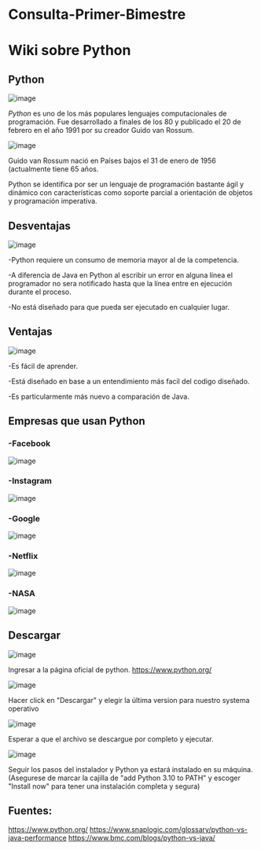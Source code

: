 # Consulta-Primer-Bimestre
# Wiki sobre Python

## Python
![image](https://user-images.githubusercontent.com/92813781/144784295-c7a5950c-39d0-4572-90b1-3e43a60e21d4.png)

*Python* es uno de los más populares lenguajes computacionales de programación.
Fue desarrollado a finales de los 80 y publicado el 20 de febrero en el año 1991 por su creador Guido van Rossum.


![image](https://user-images.githubusercontent.com/92813781/144784326-cb0e23e1-f8fa-4bb5-9d4f-624faac86e51.png)

Guido van Rossum
nació en Países bajos el 31 de enero de 1956 (actualmente tiene 65 años.


Python se identifica por ser un lenguaje de programación bastante ágil y dinámico con características como soporte parcial a orientación de objetos y programación imperativa.

## Desventajas
![image](https://user-images.githubusercontent.com/92813781/144785154-3fec760f-e8cd-426a-8240-bc4773b76df6.png)


-Python requiere un consumo de memoria mayor al de la competencia.

-A diferencia de Java en Python al escribir un error en alguna línea el programador no sera notificado hasta que la línea entre en ejecución durante el proceso.

-No está diseñado para que pueda ser ejecutado en cualquier lugar.

## Ventajas
![image](https://user-images.githubusercontent.com/92813781/144785200-ca427e4e-d34a-4be7-af40-b59c4884fa2a.png)


-Es fácil de aprender.

-Está diseñado en base a un entendimiento más facil del codigo diseñado.

-Es particularmente más nuevo a comparación de Java.



## Empresas que usan Python

### -Facebook
![image](https://user-images.githubusercontent.com/92813781/144786460-297f7707-6f90-4969-8c02-6626e509097b.png)

### -Instagram
![image](https://user-images.githubusercontent.com/92813781/144785431-ea588215-c42f-4eba-99d5-d669d64acbb7.png)

### -Google
![image](https://user-images.githubusercontent.com/92813781/144785508-1be20615-f874-4fbc-8382-3c7b66a639d5.png)

### -Netflix
![image](https://user-images.githubusercontent.com/92813781/144785580-892f8c59-7476-4fcb-965f-19e1f4cde5cf.png)

### -NASA
![image](https://user-images.githubusercontent.com/92813781/144785623-82265bfc-f565-4b8c-84a4-0c8fc9203eca.png)



## Descargar

![image](https://user-images.githubusercontent.com/92813781/144785723-2f6403d6-adb8-4a72-b12d-17f49025b8db.png)

Ingresar a la página oficial de python. https://www.python.org/


![image](https://user-images.githubusercontent.com/92813781/144785799-ea274972-857e-4a3c-8523-c64853ea7c4a.png)

Hacer click en "Descargar" y elegir la última version para nuestro systema operativo


![image](https://user-images.githubusercontent.com/92813781/144786006-293f0d9d-e96d-47ce-b559-294e1c816fef.png)

Esperar a que el archivo se descargue por completo y ejecutar.


![image](https://user-images.githubusercontent.com/92813781/144786029-06c3e078-f5ed-4fca-ae56-140326cdabd9.png)

Seguir los pasos del instalador y Python ya estará instalado en su máquina. (Asegurese de marcar la cajilla de "add Python 3.10 to PATH" y escoger "Install now"
para tener una instalación completa y segura)



## Fuentes:
https://www.python.org/
https://www.snaplogic.com/glossary/python-vs-java-performance
https://www.bmc.com/blogs/python-vs-java/
